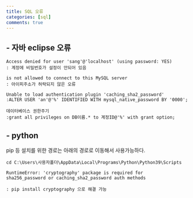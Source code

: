 ```yaml
---
title: SQL 오류
categories: [sql]
comments: true
---
```

## - 자바 eclipse 오류



```
Access denied for user 'sang'@'localhost' (using password: YES)  
: 계정에 비밀번호가 설정이 안되어 있음
```


```
is not allowed to connect to this MySQL server
: 아이피주소가 허락되지 않은 오류
```


```
Unable to load authentication plugin 'caching_sha2_password'
:ALTER USER 'an'@'%' IDENTIFIED WITH mysql_native_password BY '0000';
```



```
데이터베이스 권한주기
:grant all privileges on DB이름.* to 계정ID@'%' with grant option;
```




## - python 



pip 등 설치를 위한 경로는 아래의 경로로 이동해서 사용가능하다.



```
cd C:\Users\사용자폴더\AppData\Local\Programs\Python\Python39\Scripts
```




```
RuntimeError: 'cryptography' package is required for
sha256_password or caching_sha2_password auth methods

: pip install cryptography 으로 해결 가능
```
